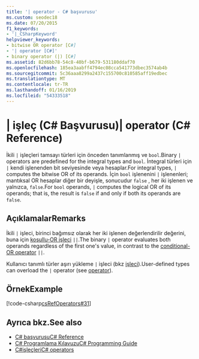 ```yaml
---
title: '| operator - C# başvurusu'
ms.custom: seodec18
ms.date: 07/20/2015
f1_keywords:
- '|_CSharpKeyword'
helpviewer_keywords:
- bitwise OR operator [C#]
- '| operator [C#]'
- binary operator (|) [C#]
ms.assetid: 82d6bb78-54c8-40bf-b679-531180ddaf70
ms.openlocfilehash: 185ea3aabff4794ec08cca541773dbec3574ab4b
ms.sourcegitcommit: 5c36aaa8299a2437c155700c810585aff19edbec
ms.translationtype: MT
ms.contentlocale: tr-TR
ms.lasthandoff: 01/16/2019
ms.locfileid: "54333518"
---
```

# <a name="-operator-c-reference"></a><span data-ttu-id="fcc2d-102">| işleç (C# Başvurusu)</span><span class="sxs-lookup"><span data-stu-id="fcc2d-102">| operator (C# Reference)</span></span>

<span data-ttu-id="fcc2d-103">İkili `|` işleçleri tamsayı türleri için önceden tanımlanmış ve `bool`.</span><span class="sxs-lookup"><span data-stu-id="fcc2d-103">Binary `|` operators are predefined for the integral types and `bool`.</span></span> <span data-ttu-id="fcc2d-104">İntegral türleri için `|` kendi işlenenden bit seviyesinde veya hesaplar.</span><span class="sxs-lookup"><span data-stu-id="fcc2d-104">For integral types, `|` computes the bitwise OR of its operands.</span></span> <span data-ttu-id="fcc2d-105">İçin `bool` işlenenini `|` işlenenleri; mantıksal OR hesaplar diğer bir deyişle, sonucudur `false` , her iki işlenen ve yalnızca, `false`.</span><span class="sxs-lookup"><span data-stu-id="fcc2d-105">For `bool` operands, `|` computes the logical OR of its operands; that is, the result is `false` if and only if both its operands are `false`.</span></span>

## <a name="remarks"></a><span data-ttu-id="fcc2d-106">Açıklamalar</span><span class="sxs-lookup"><span data-stu-id="fcc2d-106">Remarks</span></span>

<span data-ttu-id="fcc2d-107">İkili `|` işleci, birinci bağımsız olarak her iki işlenen değerlendirilir değerini, buna için [koşullu-OR işleci](conditional-or-operator.md) `||`.</span><span class="sxs-lookup"><span data-stu-id="fcc2d-107">The binary `|` operator evaluates both operands regardless of the first one's value, in contrast to the [conditional-OR operator](conditional-or-operator.md) `||`.</span></span>

<span data-ttu-id="fcc2d-108">Kullanıcı tanımlı türler aşırı yükleme `|` işleci (bkz [işleci](../keywords/operator.md)).</span><span class="sxs-lookup"><span data-stu-id="fcc2d-108">User-defined types can overload the `|` operator (see [operator](../keywords/operator.md)).</span></span>

## <a name="example"></a><span data-ttu-id="fcc2d-109">Örnek</span><span class="sxs-lookup"><span data-stu-id="fcc2d-109">Example</span></span>

 [!code-csharp[csRefOperators#31](~/samples/snippets/csharp/VS_Snippets_VBCSharp/csrefOperators/CS/csrefOperators.cs#31)]

## <a name="see-also"></a><span data-ttu-id="fcc2d-110">Ayrıca bkz.</span><span class="sxs-lookup"><span data-stu-id="fcc2d-110">See also</span></span>

- [<span data-ttu-id="fcc2d-111">C# başvurusu</span><span class="sxs-lookup"><span data-stu-id="fcc2d-111">C# Reference</span></span>](../index.md)
- [<span data-ttu-id="fcc2d-112">C# Programlama Kılavuzu</span><span class="sxs-lookup"><span data-stu-id="fcc2d-112">C# Programming Guide</span></span>](../../programming-guide/index.md)
- [<span data-ttu-id="fcc2d-113">C#işleçleri</span><span class="sxs-lookup"><span data-stu-id="fcc2d-113">C# operators</span></span>](index.md)